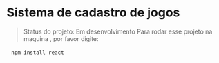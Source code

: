 <h1>Sistema de cadastro de jogos</h1>

> Status do projeto: Em desenvolvimento
Para rodar esse projeto na maquina , por favor digite:
 
` ` `
npm install react
` ` `
